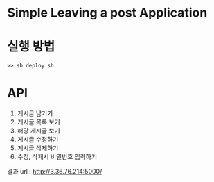 # Simple Leaving a post Application


# 실행 방법
```
>> sh deploy.sh
```

# API

1. 게시글 남기기
2. 게시글 목록 보기
3. 해당 게시글 보기
4. 게시글 수정하기
5. 게시글 삭제하기
6. 수정, 삭제시 비밀번호 입력하기

결과 url : http://3.36.76.214:5000/
